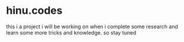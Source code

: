 # hinu.codes
this i a project i will be working on when i complete some research and learn some more tricks and knowledge. 
so stay tuned 
